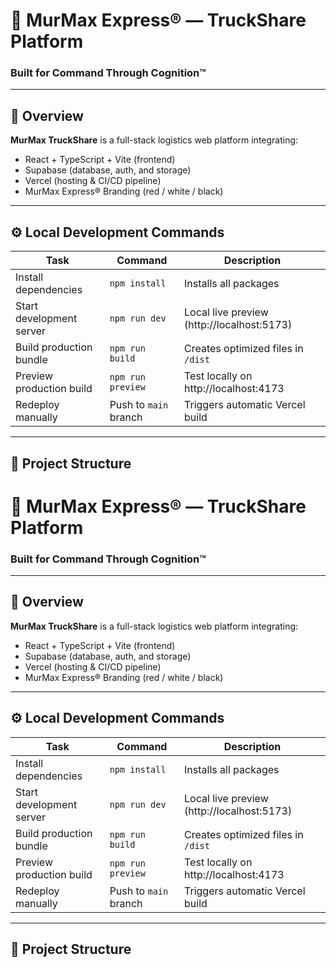 # 🚚 MurMax Express® — TruckShare Platform
### Built for Command Through Cognition™

---

## 🧠 Overview
**MurMax TruckShare** is a full-stack logistics web platform integrating:
- React + TypeScript + Vite (frontend)
- Supabase (database, auth, and storage)
- Vercel (hosting & CI/CD pipeline)
- MurMax Express® Branding (red / white / black)

---

## ⚙️ Local Development Commands

| Task | Command | Description |
|------|----------|-------------|
| Install dependencies | `npm install` | Installs all packages |
| Start development server | `npm run dev` | Local live preview (http://localhost:5173) |
| Build production bundle | `npm run build` | Creates optimized files in `/dist` |
| Preview production build | `npm run preview` | Test locally on http://localhost:4173 |
| Redeploy manually | Push to `main` branch | Triggers automatic Vercel build |

---

## 🧱 Project Structure

# 🚚 MurMax Express® — TruckShare Platform
### Built for Command Through Cognition™

---

## 🧠 Overview
**MurMax TruckShare** is a full-stack logistics web platform integrating:
- React + TypeScript + Vite (frontend)
- Supabase (database, auth, and storage)
- Vercel (hosting & CI/CD pipeline)
- MurMax Express® Branding (red / white / black)

---

## ⚙️ Local Development Commands

| Task | Command | Description |
|------|----------|-------------|
| Install dependencies | `npm install` | Installs all packages |
| Start development server | `npm run dev` | Local live preview (http://localhost:5173) |
| Build production bundle | `npm run build` | Creates optimized files in `/dist` |
| Preview production build | `npm run preview` | Test locally on http://localhost:4173 |
| Redeploy manually | Push to `main` branch | Triggers automatic Vercel build |

---

## 🧱 Project Structure

